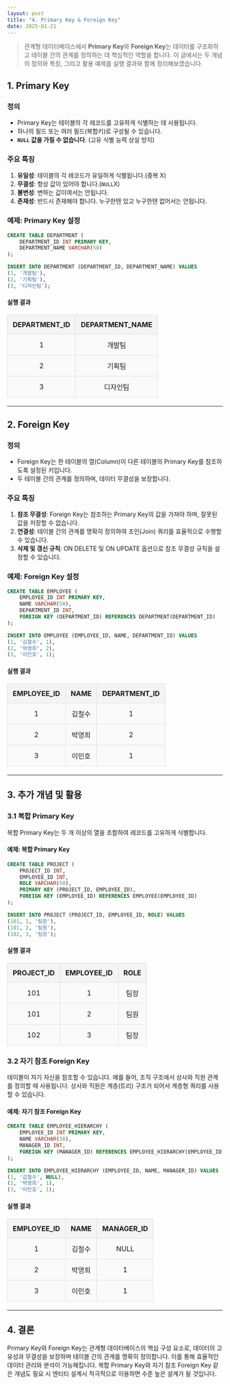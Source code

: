 ```yaml
---
layout: post
title: "4. Primary Key & Foreign Key"
date: 2025-01-21
---
```


> 관계형 데이터베이스에서 **Primary Key**와 **Foreign Key**는 데이터를 구조화하고 테이블 간의 관계를 정의하는 데 핵심적인 역할을 합니다. 이 글에서는 두 개념의 정의와 특징, 그리고 활용 예제를 실행 결과와 함께 정리해보겠습니다.

## 1. Primary Key

### 정의
- Primary Key는 테이블의 각 레코드를 고유하게 식별하는 데 사용됩니다.
- 하나의 필드 또는 여러 필드(복합키)로 구성될 수 있습니다.
- **```NULL``` 값을 가질 수 없습니다**. (고유 식별 능력 상실 방지)

### 주요 특징
1. **유일성**: 테이블의 각 레코드가 유일하게 식별됩니다.(중복 X)
2. **무결성**: 항상 값이 있어야 합니다.(```NULL```X)
3. **불변성**: 변하는 값이여서는 안됩니다.
4. **존재성**: 반드시 존재해야 합니다. 누구한텐 있고 누구한텐 없어서는 안됩니다.

### 예제: Primary Key 설정
```sql
CREATE TABLE DEPARTMENT (
    DEPARTMENT_ID INT PRIMARY KEY,
    DEPARTMENT_NAME VARCHAR(50)
);

INSERT INTO DEPARTMENT (DEPARTMENT_ID, DEPARTMENT_NAME) VALUES
(1, '개발팀'),
(2, '기획팀'),
(3, '디자인팀');
```

#### 실행 결과
<style>
  table {
    width: 100%;
    border-collapse: collapse;
    margin: 20px 0;
  }

  th, td {
    border: 2px solid #333;
    padding: 12px;
    text-align: center;
  }

  th {
    background-color: #f4f4f4;
    font-weight: bold;
  }

  td {
    background-color: #fafafa;
  }

  table th, table td {
    border: 1px solid #ddd;
  }
</style>

<table>
  <thead>
    <tr>
      <th>DEPARTMENT_ID</th>
      <th>DEPARTMENT_NAME</th>
    </tr>
  </thead>
  <tbody>
    <tr>
      <td>1</td>
      <td>개발팀</td>
    </tr>
    <tr>
      <td>2</td>
      <td>기획팀</td>
    </tr>
    <tr>
      <td>3</td>
      <td>디자인팀</td>
    </tr>
  </tbody>
</table>

---

## 2. Foreign Key

### 정의
- Foreign Key는 한 테이블의 열(Column)이 다른 테이블의 Primary Key를 참조하도록 설정된 키입니다.
- 두 테이블 간의 관계를 정의하며, 데이터 무결성을 보장합니다.

### 주요 특징
1. **참조 무결성**: Foreign Key는 참조하는 Primary Key의 값을 가져야 하며, 잘못된 값을 저장할 수 없습니다.
2. **연결성**: 테이블 간의 관계를 명확히 정의하여 조인(Join) 쿼리를 효율적으로 수행할 수 있습니다.
3. **삭제 및 갱신 규칙**: ON DELETE 및 ON UPDATE 옵션으로 참조 무결성 규칙을 설정할 수 있습니다.

### 예제: Foreign Key 설정
```sql
CREATE TABLE EMPLOYEE (
    EMPLOYEE_ID INT PRIMARY KEY,
    NAME VARCHAR(50),
    DEPARTMENT_ID INT,
    FOREIGN KEY (DEPARTMENT_ID) REFERENCES DEPARTMENT(DEPARTMENT_ID)
);

INSERT INTO EMPLOYEE (EMPLOYEE_ID, NAME, DEPARTMENT_ID) VALUES
(1, '김철수', 1),
(2, '박영희', 2),
(3, '이민호', 1);
```

#### 실행 결과
<table>
  <thead>
    <tr>
      <th>EMPLOYEE_ID</th>
      <th>NAME</th>
      <th>DEPARTMENT_ID</th>
    </tr>
  </thead>
  <tbody>
    <tr>
      <td>1</td>
      <td>김철수</td>
      <td>1</td>
    </tr>
    <tr>
      <td>2</td>
      <td>박영희</td>
      <td>2</td>
    </tr>
    <tr>
      <td>3</td>
      <td>이민호</td>
      <td>1</td>
    </tr>
  </tbody>
</table>

---

## 3. 추가 개념 및 활용

### 3.1 복합 Primary Key

복합 Primary Key는 두 개 이상의 열을 조합하여 레코드를 고유하게 식별합니다.

#### 예제: 복합 Primary Key
```sql
CREATE TABLE PROJECT (
    PROJECT_ID INT,
    EMPLOYEE_ID INT,
    ROLE VARCHAR(50),
    PRIMARY KEY (PROJECT_ID, EMPLOYEE_ID),
    FOREIGN KEY (EMPLOYEE_ID) REFERENCES EMPLOYEE(EMPLOYEE_ID)
);

INSERT INTO PROJECT (PROJECT_ID, EMPLOYEE_ID, ROLE) VALUES
(101, 1, '팀장'),
(101, 2, '팀원'),
(102, 3, '팀장');
```

#### 실행 결과
<table>
  <thead>
    <tr>
      <th>PROJECT_ID</th>
      <th>EMPLOYEE_ID</th>
      <th>ROLE</th>
    </tr>
  </thead>
  <tbody>
    <tr>
      <td>101</td>
      <td>1</td>
      <td>팀장</td>
    </tr>
    <tr>
      <td>101</td>
      <td>2</td>
      <td>팀원</td>
    </tr>
    <tr>
      <td>102</td>
      <td>3</td>
      <td>팀장</td>
    </tr>
  </tbody>
</table>

### 3.2 자기 참조 Foreign Key

테이블이 자기 자신을 참조할 수 있습니다. 예를 들어, 조직 구조에서 상사와 직원 관계를 정의할 때 사용됩니다. 상사와 직원은 계층(트리) 구조가 되어서 계층형 쿼리를 사용 할 수 있습니다.

#### 예제: 자기 참조 Foreign Key
```sql
CREATE TABLE EMPLOYEE_HIERARCHY (
    EMPLOYEE_ID INT PRIMARY KEY,
    NAME VARCHAR(50),
    MANAGER_ID INT,
    FOREIGN KEY (MANAGER_ID) REFERENCES EMPLOYEE_HIERARCHY(EMPLOYEE_ID)
);

INSERT INTO EMPLOYEE_HIERARCHY (EMPLOYEE_ID, NAME, MANAGER_ID) VALUES
(1, '김철수', NULL),
(2, '박영희', 1),
(3, '이민호', 1);
```

#### 실행 결과
<table>
  <thead>
    <tr>
      <th>EMPLOYEE_ID</th>
      <th>NAME</th>
      <th>MANAGER_ID</th>
    </tr>
  </thead>
  <tbody>
    <tr>
      <td>1</td>
      <td>김철수</td>
      <td>NULL</td>
    </tr>
    <tr>
      <td>2</td>
      <td>박영희</td>
      <td>1</td>
    </tr>
    <tr>
      <td>3</td>
      <td>이민호</td>
      <td>1</td>
    </tr>
  </tbody>
</table>

---

## 4. 결론

Primary Key와 Foreign Key는 관계형 데이터베이스의 핵심 구성 요소로, 데이터의 고유성과 무결성을 보장하며 테이블 간의 관계를 명확히 정의합니다. 이를 통해 효율적인 데이터 관리와 분석이 가능해집니다. 복합 Primary Key와 자기 참조 Foreign Key 같은 개념도 필요 시 엔티티 설계시 적극적으로 이용하면 수준 높은 설계가 될 것입니다.

